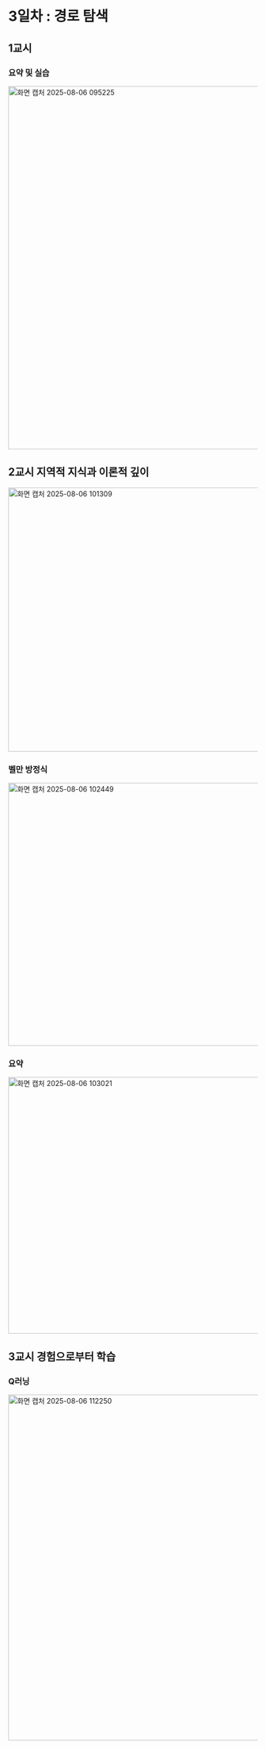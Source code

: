 # 3일차 : 경로 탐색

## 1교시

### 요약 및 실습
<img width="1002" height="732" alt="화면 캡처 2025-08-06 095225" src="https://github.com/user-attachments/assets/812c52fa-9e14-4d49-b519-0a31f9b85206" />

## 2교시 지역적 지식과 이론적 깊이
<img width="701" height="532" alt="화면 캡처 2025-08-06 101309" src="https://github.com/user-attachments/assets/42adb46d-5f18-41fc-a3ea-ed9d4e13a85f" />

### 벨만 방정식
<img width="713" height="530" alt="화면 캡처 2025-08-06 102449" src="https://github.com/user-attachments/assets/477ea498-1fa2-4010-98f7-cbbe90922a34" />


### 요약
<img width="705" height="517" alt="화면 캡처 2025-08-06 103021" src="https://github.com/user-attachments/assets/f4cabed8-121e-41c0-b92e-874a6458f1ba" />

## 3교시 경험으로부터 학습

### Q러닝
<img width="962" height="697" alt="화면 캡처 2025-08-06 112250" src="https://github.com/user-attachments/assets/d01c8088-25b1-4cf1-8695-485eb6de4e23" />
